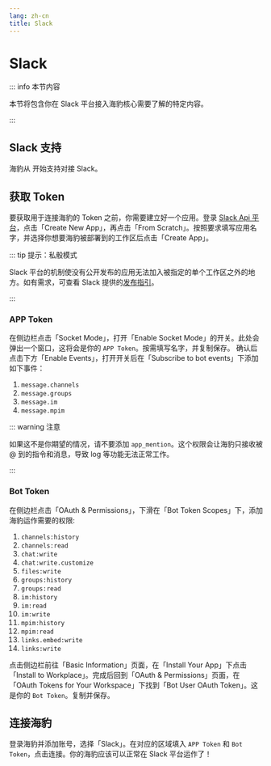 ```yaml
---
lang: zh-cn
title: Slack
---
```


# Slack

::: info 本节内容

本节将包含你在 Slack 平台接入海豹核心需要了解的特定内容。

:::

## Slack 支持 <Badge type="tip" text="v1.4.2" />

海豹从 <Badge type="tip" text="v1.4.2"/> 开始支持对接 Slack。

## 获取 Token

要获取用于连接海豹的 Token 之前，你需要建立好一个应用。登录 [Slack Api 平台](https://api.slack.com/apps)，点击「Create New App」，再点击「From Scratch」。按照要求填写应用名字，并选择你想要海豹被部署到的工作区后点击「Create App」。

::: tip 提示：私骰模式

Slack 平台的机制使没有公开发布的应用无法加入被指定的单个工作区之外的地方。如有需求，可查看 Slack 提供的[发布指引](https://api.slack.com/authentication/oauth-v2)。

:::

### APP Token

在侧边栏点击「Socket Mode」，打开「Enable Socket Mode」的开关。此处会弹出一个窗口，这将会是你的 `APP Token`。按需填写名字，并复制保存。
确认后点击下方「Enable Events」，打开开关后在「Subscribe to bot events」下添加如下事件：

1. `message.channels`
1. `message.groups`
1. `message.im`
1. `message.mpim`

::: warning 注意

如果这不是你期望的情况，请不要添加 `app_mention`。这个权限会让海豹只接收被 @ 到的指令和消息，导致 log 等功能无法正常工作。

:::

### Bot Token
在侧边栏点击「OAuth & Permissions」，下滑在「Bot Token Scopes」下，添加海豹运作需要的权限:

1. `channels:history`
1. `channels:read`
1. `chat:write`
1. `chat:write.customize`
1. `files:write`
1. `groups:history`
1. `groups:read`
1. `im:history`
1. `im:read`
1. `im:write`
1. `mpim:history`
1. `mpim:read`
1. `links.embed:write`
1. `links:write`

点击侧边栏前往「Basic Information」页面，在「Install Your App」下点击「Install to Workplace」。完成后回到「OAuth & Permissions」页面，在「OAuth Tokens for Your Workspace」下找到「Bot User OAuth Token」。这是你的 `Bot Token`。复制并保存。

## 连接海豹

登录海豹并添加账号，选择「Slack」。在对应的区域填入 `APP Token` 和 `Bot Token`，点击连接。你的海豹应该可以正常在 Slack 平台运作了！
